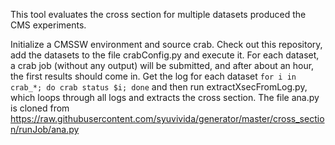 This tool evaluates the cross section for multiple datasets produced the CMS experiments.

Initialize a CMSSW environment and source crab.
Check out this repository, add the datasets to the file crabConfig.py and execute it.
For each dataset, a crab job (without any output) will be submitted, and after about an hour, the first results should come in.
Get the log for each dataset
```for i in crab_*; do crab status $i; done```
and then run extractXsecFromLog.py, which loops through all logs and extracts the cross section.
The file ana.py is cloned from https://raw.githubusercontent.com/syuvivida/generator/master/cross_section/runJob/ana.py

